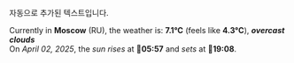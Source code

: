 
자동으로 추가된 텍스트입니다.

<!--START_SECTION:weather:moscow-->
Currently in **Moscow** (RU), the weather is: **7.1°C** (feels like **4.3°C**), ***overcast clouds***<br/>
On *April 02, 2025*, the *sun rises* at 🌅**05:57** and *sets* at 🌇**19:08**.
<!--END_SECTION:weather-->
